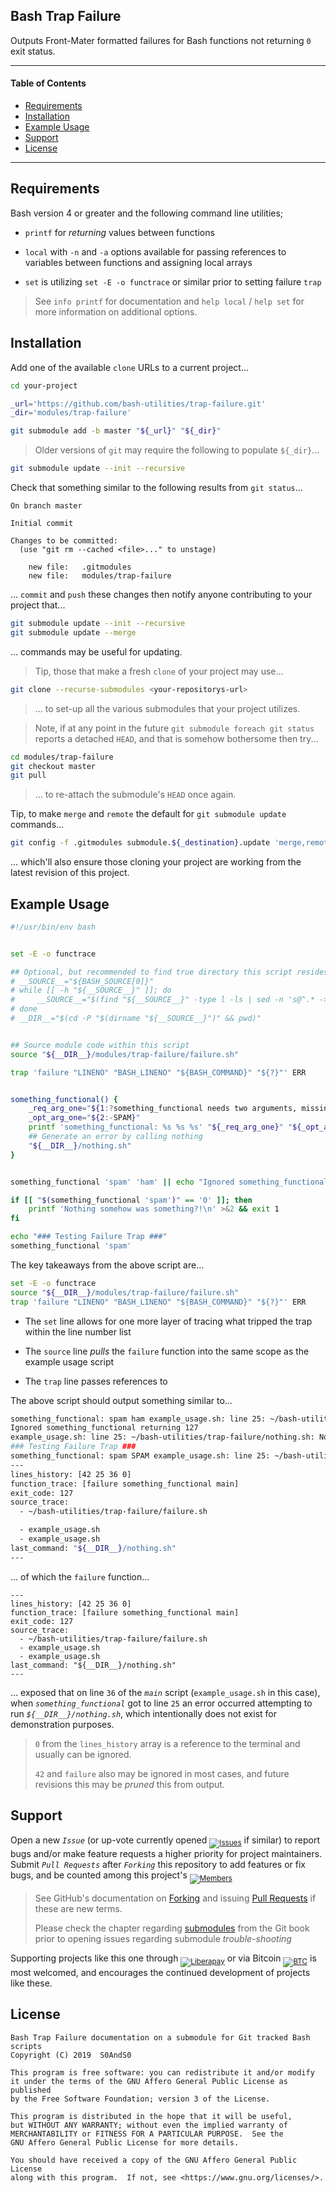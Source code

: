 ## Bash Trap Failure


Outputs Front-Mater formatted failures for Bash functions not returning `0` exit status.


------


#### Table of Contents


- [Requirements](#requirements)
- [Installation](#installation)
- [Example Usage](#example-usage)
- [Support](#support)
- [License](#license)


------


## Requirements


Bash version 4 or greater and the following command line utilities;


- `printf` for _returning_ values between functions

- `local` with `-n` and `-a` options available for passing references to variables between functions and assigning local arrays

- `set` is utilizing `set -E -o functrace` or similar prior to setting failure `trap`


> See `info printf` for documentation and `help local` / `help set` for more information on additional options.


## Installation


Add one of the available `clone` URLs to a current project...


```bash
cd your-project

_url='https://github.com/bash-utilities/trap-failure.git'
_dir='modules/trap-failure'

git submodule add -b master "${_url}" "${_dir}"
```


> Older versions of `git` may require the following to populate `${_dir}`...


```bash
git submodule update --init --recursive
```


Check that something similar to the following results from `git status`...


```git
On branch master

Initial commit

Changes to be committed:
  (use "git rm --cached <file>..." to unstage)

	new file:   .gitmodules
	new file:   modules/trap-failure
```


... `commit` and `push` these changes then notify anyone contributing to your project that...


```bash
git submodule update --init --recursive
git submodule update --merge
```


... commands may be useful for updating.


> Tip, those that make a fresh `clone` of your project may use...


```bash
git clone --recurse-submodules <your-repositorys-url>
```


> ... to set-up all the various submodules that your project utilizes.


> Note, if at any point in the future `git submodule foreach git status` reports a detached `HEAD`, and that is somehow bothersome then try...


```bash
cd modules/trap-failure
git checkout master
git pull
```


> ... to re-attach the submodule's `HEAD` once again.


Tip, to make `merge` and `remote` the default for `git submodule update` commands...


```bash
git config -f .gitmodules submodule.${_destination}.update 'merge,remote'
```


... which'll also ensure those cloning your project are working from the latest revision of this project.


## Example Usage


```bash
#!/usr/bin/env bash


set -E -o functrace

## Optional, but recommended to find true directory this script resides in
# __SOURCE__="${BASH_SOURCE[0]}"
# while [[ -h "${__SOURCE__}" ]]; do
#     __SOURCE__="$(find "${__SOURCE__}" -type l -ls | sed -n 's@^.* -> \(.*\)@\1@p')"
# done
# __DIR__="$(cd -P "$(dirname "${__SOURCE__}")" && pwd)"


## Source module code within this script
source "${__DIR__}/modules/trap-failure/failure.sh"

trap 'failure "LINENO" "BASH_LINENO" "${BASH_COMMAND}" "${?}"' ERR


something_functional() {
    _req_arg_one="${1:?something_functional needs two arguments, missing the first already}"
    _opt_arg_one="${2:-SPAM}"
    printf 'something_functional: %s %s %s' "${_req_arg_one}" "${_opt_arg_one}"
    ## Generate an error by calling nothing
    "${__DIR__}/nothing.sh"
}


something_functional 'spam' 'ham' || echo "Ignored something_functional returning $?"

if [[ "$(something_functional 'spam')" == '0' ]]; then
    printf 'Nothing somehow was something?!\n' >&2 && exit 1
fi

echo "### Testing Failure Trap ###"
something_functional 'spam'
```

The key takeaways from the above script are...


```bash
set -E -o functrace
source "${__DIR__}/modules/trap-failure/failure.sh"
trap 'failure "LINENO" "BASH_LINENO" "${BASH_COMMAND}" "${?}"' ERR
```


- The `set` line allows for one more layer of tracing what tripped the trap within the line number list

- The `source` line _pulls_ the `failure` function into the same scope as the example usage script

- The `trap` line passes references to


The above script should output something similar to...


```bash
something_functional: spam ham example_usage.sh: line 25: ~/bash-utilities/trap-failure/nothing.sh: No such file or directory
Ignored something_functional returning 127
example_usage.sh: line 25: ~/bash-utilities/trap-failure/nothing.sh: No such file or directory
### Testing Failure Trap ###
something_functional: spam SPAM example_usage.sh: line 25: ~/bash-utilities/trap-failure/nothing.sh: No such file or directory
---
lines_history: [42 25 36 0]
function_trace: [failure something_functional main]
exit_code: 127
source_trace:
  - ~/bash-utilities/trap-failure/failure.sh

  - example_usage.sh
  - example_usage.sh
last_command: "${__DIR__}/nothing.sh"
---
```


... of which the `failure` function...


```
---
lines_history: [42 25 36 0]
function_trace: [failure something_functional main]
exit_code: 127
source_trace:
  - ~/bash-utilities/trap-failure/failure.sh
  - example_usage.sh
  - example_usage.sh
last_command: "${__DIR__}/nothing.sh"
---
```


... exposed that on line `36` of the _`main`_ script (`example_usage.sh` in this case), when _`something_functional`_ got to line `25` an error occurred attempting to run _`${__DIR__}/nothing.sh`_, which intentionally does not exist for demonstration purposes.


> `0` from the `lines_history` array is a reference to the terminal and usually can be ignored.
>
> `42` and `failure` also may be ignored in most cases, and future revisions this may be _pruned_ this from output.


## Support


Open a new _`Issue`_ (or up-vote currently opened <sub>[![Issues][badge__issues]][relative_link__issues]</sub> if similar) to report bugs and/or make feature requests a higher priority for project maintainers. Submit _`Pull Requests`_ after _`Forking`_ this repository to add features or fix bugs, and be counted among this project's <sub>[![Members][badge__contributors]][relative_link__members]</sub>


> See GitHub's documentation on [Forking][help_fork] and issuing [Pull Requests][help_pull_request] if these are new terms.
>
> Please check the chapter regarding [submodules][git_book__submodules] from the Git book prior to opening issues regarding submodule _trouble-shooting_


Supporting projects like this one through <sub>[![Liberapay][badge__liberapay]][liberapay_donate]</sub> or via Bitcoin <sub>[![BTC][badge__bitcoin]][btc]</sub> is most welcomed, and encourages the continued development of projects like these.


## License


```
Bash Trap Failure documentation on a submodule for Git tracked Bash scripts
Copyright (C) 2019  S0AndS0

This program is free software: you can redistribute it and/or modify
it under the terms of the GNU Affero General Public License as published
by the Free Software Foundation; version 3 of the License.

This program is distributed in the hope that it will be useful,
but WITHOUT ANY WARRANTY; without even the implied warranty of
MERCHANTABILITY or FITNESS FOR A PARTICULAR PURPOSE.  See the
GNU Affero General Public License for more details.

You should have received a copy of the GNU Affero General Public License
along with this program.  If not, see <https://www.gnu.org/licenses/>.
```



[help_fork]: https://help.github.com/en/articles/fork-a-repo
[help_pull_request]: https://help.github.com/en/articles/about-pull-requests

[git_book__submodules]: https://git-scm.com/book/en/v2/Git-Tools-Submodules


[relative_link__issues]: issues
[relative_link__members]: network/members
[source_link__failure]: failure.sh


[badge__issues]: https://img.shields.io/github/issues/bash-utilities/trap-failure.svg
[badge__contributors]: https://img.shields.io/github/forks/bash-utilities/trap-failure.svg?color=005571&label=Contributors

[badge__liberapay]: https://img.shields.io/badge/Liberapay-gray.svg?logo=liberapay
[badge__bitcoin]: https://img.shields.io/badge/1Dr9KYZz9jkUea5xTxeGyScu7AwC4MwR5c-gray.svg?logo=bitcoin


[liberapay_donate]: https://liberapay.com/bash-utilities/donate
[btc]: https://www.blockchain.com/btc/address/1Dr9KYZz9jkUea5xTxeGyScu7AwC4MwR5c
